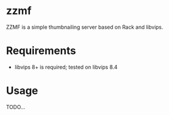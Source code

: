 # zzmf
ZZMF is a simple thumbnailing server based on Rack and libvips.


# Requirements
- libvips 8+ is required; tested on libvips 8.4


# Usage
TODO...

